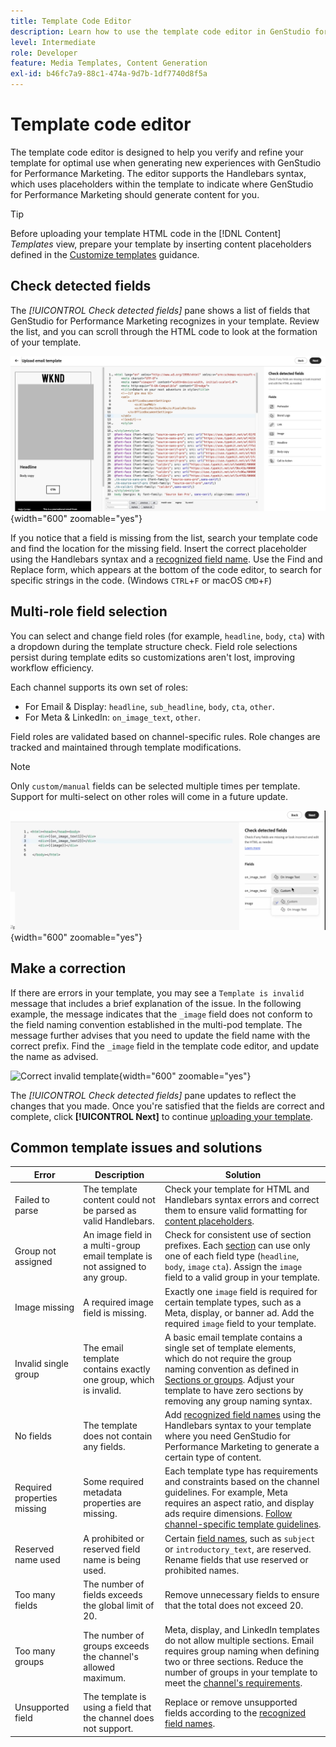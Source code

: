 ```yaml
---
title: Template Code Editor
description: Learn how to use the template code editor in GenStudio for Performance Marketing.
level: Intermediate
role: Developer
feature: Media Templates, Content Generation
exl-id: b46fc7a9-88c1-474a-9d7b-1df7740d8f5a
---
```

# Template code editor

The template code editor is designed to help you verify and refine your template for optimal use when generating new experiences with GenStudio for Performance Marketing. The editor supports the Handlebars syntax, which uses placeholders within the template to indicate where GenStudio for Performance Marketing should generate content for you.

>[!TIP]
>
>Before uploading your template HTML code in the [!DNL Content] _Templates_ view, prepare your template by inserting content placeholders defined in the [Customize templates](customize-template.md) guidance.

## Check detected fields

The _[!UICONTROL Check detected fields]_ pane shows a list of fields that GenStudio for Performance Marketing recognizes in your template. Review the list, and you can scroll through the HTML code to look at the formation of your template.

![Code editor view](/help/assets/template-detected-fields.png "Check detected fields"){width="600" zoomable="yes"}

If you notice that a field is missing from the list, search your template code and find the location for the missing field. Insert the correct placeholder using the Handlebars syntax and a [recognized field name](/help/user-guide/content/customize-template.md#recognized-field-names). Use the Find and Replace form, which appears at the bottom of the code editor, to search for specific strings in the code. (Windows `CTRL`+`F` or macOS `CMD`+`F`)

## Multi-role field selection 

You can select and change field roles (for example, `headline`, `body`, `cta`) with a dropdown during the template structure check. Field role selections persist during template edits so customizations aren't lost, improving workflow efficiency.

Each channel supports its own set of roles:

  - For Email & Display: `headline`, `sub_headline`, `body`, `cta`, `other`.
  - For Meta & LinkedIn: `on_image_text`, `other`.

Field roles are validated based on channel-specific rules. Role changes are tracked and maintained through template modifications.

>[!NOTE]
>
>Only `custom/manual` fields can be selected multiple times per template. Support for multi-select on other roles will come in a future update. 

![Multi-role field selection](/help/assets/multirole-dropdown-field.png "Multi-role field selection"){width="600" zoomable="yes"}



## Make a correction

If there are errors in your template, you may see a `Template is invalid` message that includes a brief explanation of the issue. In the following example, the message indicates that the `_image` field does not conform to the field naming convention established in the multi-pod template. The message further advises that you need to update the field name with the correct prefix. Find the `_image` field in the template code editor, and update the name as advised.

![Correct invalid template](/help/assets/animation/template-code-editor.gif){width="600" zoomable="yes"}

The _[!UICONTROL Check detected fields]_ pane updates to reflect the changes that you made. Once you're satisfied that the fields are correct and complete, click **[!UICONTROL Next]** to continue [uploading your template](/help/user-guide/content/use-templates.md#add-a-template).

## Common template issues and solutions

| **Error**                   | **Description**                                                                 | **Solution**                                                                                   |
|-----------------------------|---------------------------------------------------------------------------------|-----------------------------------------------------------------------------------------------|
| Failed to parse             | The template content could not be parsed as valid Handlebars.                   | Check your template for HTML and Handlebars syntax errors and correct them to ensure valid formatting for [content placeholders](/help/user-guide/content/customize-template.md#content-placeholders). |
| Group not assigned          | An image field in a multi-group email template is not assigned to any group.    | Check for consistent use of section prefixes. Each [section](/help/user-guide/content/customize-template.md#sections-or-groups) can use only one of each field type (`headline`, `body`, `image` `cta`). Assign the `image` field to a valid group in your template. |
| Image missing               | A required image field is missing.                                              | Exactly one `image` field is required for certain template types, such as a Meta, display, or banner ad. Add the required `image` field to your template. |
| Invalid single group        | The email template contains exactly one group, which is invalid.                | A basic email template contains a single set of template elements, which do not require the group naming convention as defined in [Sections or groups](/help/user-guide/content/customize-template.md#sections-or-groups). Adjust your template to have zero sections by removing any group naming syntax. |
| No fields                   | The template does not contain any fields.                                       | Add [recognized field names](/help/user-guide/content/customize-template.md#recognized-field-names) using the Handlebars syntax to your template where you need GenStudio for Performance Marketing to generate a certain type of content. |
| Required properties missing | Some required metadata properties are missing.                                  | Each template type has requirements and constraints based on the channel guidelines. For example, Meta requires an aspect ratio, and display ads require dimensions. [Follow channel-specific template guidelines](/help/user-guide/content/best-practices-for-templates.md#follow-channel-specific-template-guidelines).  |
| Reserved name used          | A prohibited or reserved field name is being used.                              | Certain [field names](/help/user-guide/content/customize-template.md#recognized-field-names), such as `subject` or `introductory_text`, are reserved. Rename fields that use reserved or prohibited names. |
| Too many fields             | The number of fields exceeds the global limit of 20.                            | Remove unnecessary fields to ensure that the total does not exceed 20. |
| Too many groups             | The number of groups exceeds the channel's allowed maximum.                     | Meta, display, and LinkedIn templates do not allow multiple sections. Email requires group naming when defining two or three sections. Reduce the number of groups in your template to meet the [channel's requirements](/help/user-guide/content/best-practices-for-templates.md#follow-channel-specific-template-guidelines). |
| Unsupported field           | The template is using a field that the channel does not support.                | Replace or remove unsupported fields according to the [recognized field names](/help/user-guide/content/customize-template.md#recognized-field-names). |

